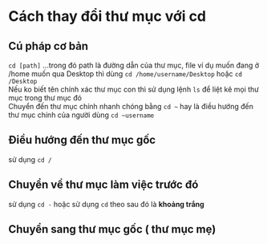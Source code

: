 # Cách thay đổi thư mục với cd  
 ## Cú pháp cơ bản  
 `cd [path]`
 ...trong đó path là đường dẫn của thư mục, file
 ví dụ muốn đang ở /home muốn qua Desktop thì dùng `cd /home/username/Desktop` hoặc `cd /Desktop`   
 Nếu ko biết tên chính xác thư mục con thì sử dụng lệnh `ls` để liệt kê mọi thư mục trong thư mục đó    
 Chuyển đến thư mục chính nhanh chóng bằng `cd ~` hay là điều hướng đến thư mục chính của người dùng `cd ~username`
 ## Điều hướng đến thư mục gốc  
 sử dụng `cd /` 
 ## Chuyển về thư mục làm việc trước đó 
 sử  dụng `cd -`  hoặc sử  dụng `cd` theo sau đó là **khoảng trắng**    
 ## Chuyển sang thư mục gốc ( thư mục mẹ)   
 

